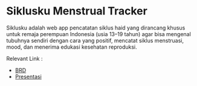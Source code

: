# Siklusku Menstrual Tracker

Siklusku adalah web app pencatatan siklus haid yang dirancang khusus untuk remaja perempuan Indonesia (usia 13–19 tahun) agar bisa mengenal tubuhnya sendiri dengan cara yang positif, mencatat siklus menstruasi, mood, dan menerima edukasi kesehatan reproduksi.

Relevant Link :
- [BRD](https://docs.google.com/document/d/1CFtIeaS5sYYxu_nm4w88Sz1qJozYE4dKw5uUpT6sp2E)
- [Presentasi](https://drive.google.com/drive/folders/1Kq5G935-iJ2vzZsBKbgnmqUwb-J4o1TR?)
